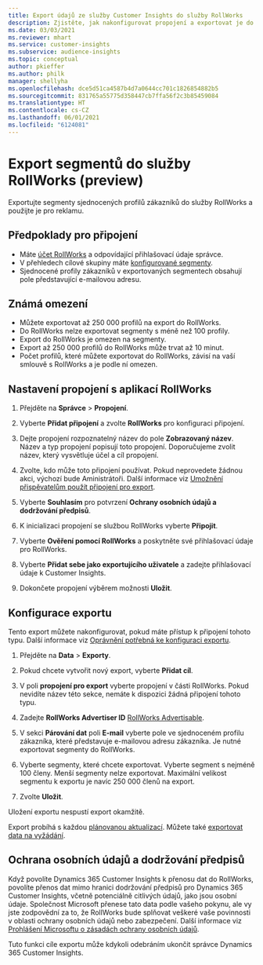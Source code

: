 ```yaml
---
title: Export údajů ze služby Customer Insights do služby RollWorks
description: Zjistěte, jak nakonfigurovat propojení a exportovat je do služby RollWorks.
ms.date: 03/03/2021
ms.reviewer: mhart
ms.service: customer-insights
ms.subservice: audience-insights
ms.topic: conceptual
author: pkieffer
ms.author: philk
manager: shellyha
ms.openlocfilehash: dce5d51ca4587b4d7a0644cc701c1826854882b5
ms.sourcegitcommit: 831765a55775d358447cb7ffa56f2c3b85459084
ms.translationtype: HT
ms.contentlocale: cs-CZ
ms.lasthandoff: 06/01/2021
ms.locfileid: "6124081"
---
```

# <a name="export-segments-to-rollworks-preview"></a>Export segmentů do služby RollWorks (preview)

Exportujte segmenty sjednocených profilů zákazníků do služby RollWorks a použijte je pro reklamu. 

## <a name="prerequisites-for-a-connection"></a>Předpoklady pro připojení

-   Máte [účet RollWorks](https://www.rollworks.com/) a odpovídající přihlašovací údaje správce.
-   V přehledech cílové skupiny máte [konfigurované segmenty](segments.md).
-   Sjednocené profily zákazníků v exportovaných segmentech obsahují pole představující e-mailovou adresu.

## <a name="known-limitations"></a>Známá omezení

- Můžete exportovat až 250 000 profilů na export do RollWorks.
- Do RollWorks nelze exportovat segmenty s méně než 100 profily. 
- Export do RollWorks je omezen na segmenty.
- Export až 250 000 profilů do RollWorks může trvat až 10 minut. 
- Počet profilů, které můžete exportovat do RollWorks, závisí na vaší smlouvě s RollWorks a je podle ní omezen.

## <a name="set-up-connection-to-rollworks"></a>Nastavení propojení s aplikací RollWorks

1. Přejděte na **Správce** > **Propojení**.

1. Vyberte **Přidat připojení** a zvolte **RollWorks** pro konfiguraci připojení.

1. Dejte propojení rozpoznatelný název do pole **Zobrazovaný název**. Název a typ propojení popisují toto propojení. Doporučujeme zvolit název, který vysvětluje účel a cíl propojení.

1. Zvolte, kdo může toto připojení používat. Pokud neprovedete žádnou akci, výchozí bude Aministrátoři. Další informace viz [Umožnění přispěvatelům použít připojení pro export](connections.md#allow-contributors-to-use-a-connection-for-exports).

1. Vyberte **Souhlasím** pro potvrzení **Ochrany osobních údajů a dodržování předpisů**.

1. K inicializaci propojení se službou RollWorks vyberte **Připojit**.

1. Vyberte **Ověření pomocí RollWorks** a poskytněte své přihlašovací údaje pro RollWorks.

1. Vyberte **Přidat sebe jako exportujícího uživatele** a zadejte přihlašovací údaje k Customer Insights.

1. Dokončete propojení výběrem možnosti **Uložit**.

## <a name="configure-an-export"></a>Konfigurace exportu

Tento export můžete nakonfigurovat, pokud máte přístup k připojení tohoto typu. Další informace viz [Oprávnění potřebná ke konfiguraci exportu](export-destinations.md#set-up-a-new-export).

1. Přejděte na **Data** > **Exporty**.

1. Pokud chcete vytvořit nový export, vyberte **Přidat cíl**.

1. V poli **propojení pro export** vyberte propojení v části RollWorks. Pokud nevidíte název této sekce, nemáte k dispozici žádná připojení tohoto typu.

1. Zadejte **RollWorks Advertiser ID** [RollWorks Advertisable](https://help.adroll.com/hc/articles/212011838-Advertiser-Profiles).

3. V sekci **Párování dat** poli **E-mail** vyberte pole ve sjednoceném profilu zákazníka, které představuje e-mailovou adresu zákazníka. Je nutné exportovat segmenty do RollWorks.

1. Vyberte segmenty, které chcete exportovat. Vyberte segment s nejméně 100 členy. Menší segmenty nelze exportovat. Maximální velikost segmentu k exportu je navíc 250 000 členů na export. 

1. Zvolte **Uložit**.

Uložení exportu nespustí export okamžitě.

Export probíhá s každou [plánovanou aktualizací](system.md#schedule-tab). Můžete také [exportovat data na vyžádání](export-destinations.md#run-exports-on-demand). 


## <a name="data-privacy-and-compliance"></a>Ochrana osobních údajů a dodržování předpisů

Když povolíte Dynamics 365 Customer Insights k přenosu dat do RollWorks, povolíte přenos dat mimo hranici dodržování předpisů pro Dynamics 365 Customer Insights, včetně potenciálně citlivých údajů, jako jsou osobní údaje. Společnost Microsoft přenese tato data podle vašeho pokynu, ale vy jste zodpovědní za to, že RollWorks bude splňovat veškeré vaše povinnosti v oblasti ochrany osobních údajů nebo zabezpečení. Další informace viz [Prohlášení Microsoftu o zásadách ochrany osobních údajů](https://go.microsoft.com/fwlink/?linkid=396732).

Tuto funkci cíle exportu může kdykoli odebráním ukončit správce Dynamics 365 Customer Insights.
